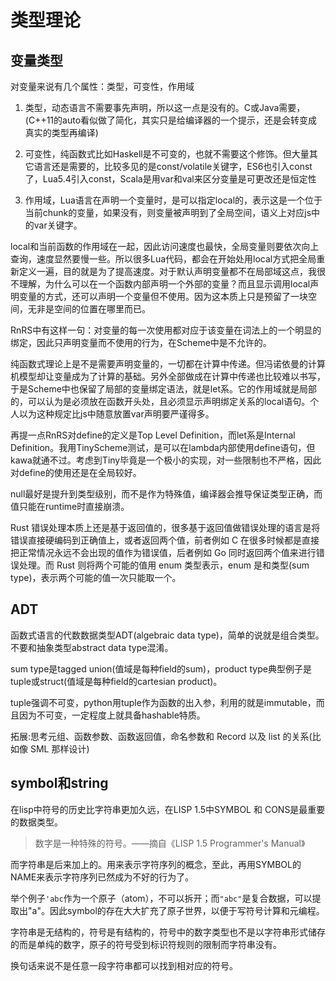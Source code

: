 # 类型理论

## 变量类型

对变量来说有几个属性：类型，可变性，作用域

1. 类型，动态语言不需要事先声明，所以这一点是没有的。C或Java需要，(C++11的auto看似做了简化，其实只是给编译器的一个提示，还是会转变成真实的类型再编译)

2. 可变性，纯函数式比如Haskell是不可变的，也就不需要这个修饰。但大量其它语言还是需要的，比较多见的是const/volatile关键字，ES6也引入const了，Lua5.4引入const，Scala是用var和val来区分变量是可更改还是恒定性

3. 作用域，Lua语言在声明一个变量时，是可以指定local的，表示这是一个位于当前chunk的变量，如果没有，则变量被声明到了全局空间，语义上对应js中的var关键字。

local和当前函数的作用域在一起，因此访问速度也最快，全局变量则要依次向上查询，速度显然要慢一些。所以很多Lua代码，都会在开始处用local方式把全局重新定义一遍，目的就是为了提高速度。对于默认声明变量都不在局部域这点，我很不理解，为什么可以在一个函数内部声明一个外部的变量？而且显示调用local声明变量的方式，还可以声明一个变量但不使用。因为这本质上只是预留了一块空间，无非是空间的位置在哪里而已。

RnRS中有这样一句：对变量的每一次使用都对应于该变量在词法上的一个明显的绑定，因此只声明变量而不使用的行为，在Scheme中是不允许的。

纯函数式理论上是不是需要声明变量的，一切都在计算中传递。但冯诺依曼的计算机模型却让变量成为了计算的基础。另外全部做成在计算中传递也比较难以书写，于是Scheme中也保留了局部的变量绑定语法，就是let系。它的作用域就是局部的，可以认为是必须放在函数开头处，且必须显示声明绑定关系的local语句。个人以为这种规定比js中随意放置var声明要严谨得多。

再提一点RnRS对define的定义是Top Level Definition，而let系是Internal Definition。我用TinyScheme测试，是可以在lambda内部使用define语句，但kawa就通不过。考虑到Tiny毕竟是一个极小的实现，对一些限制也不严格，因此对define的使用还是在全局较好。

null最好是提升到类型级别，而不是作为特殊值，编译器会推导保证类型正确，而值只能在runtime时直接崩溃。

Rust 错误处理本质上还是基于返回值的，很多基于返回值做错误处理的语言是将错误直接硬编码到正确值上，或者返回两个值，前者例如 C 在很多时候都是直接把正常情况永远不会出现的值作为错误值，后者例如 Go 同时返回两个值来进行错误处理。而 Rust 则将两个可能的值用 enum 类型表示，enum 是和类型(sum type)，表示两个可能的值一次只能取一个。

## ADT

函数式语言的代数数据类型ADT(algebraic data type)，简单的说就是组合类型。不要和抽象类型abstract data type混淆。

sum type是tagged union(值域是每种field的sum)，product type典型例子是tuple或struct(值域是每种field的cartesian product)。

tuple强调不可变，python用tuple作为函数的出入参，利用的就是immutable，而且因为不可变，一定程度上就具备hashable特质。

拓展:思考元组、函数参数、函数返回值，命名参数和 Record 以及 list 的关系(比如像 SML 那样设计)

## symbol和string

在lisp中符号的历史比字符串更加久远，在LISP 1.5中SYMBOL 和 CONS是最重要的数据类型。

> 数字是一种特殊的符号。——摘自《LISP 1.5 Programmer's Manual》

而字符串是后来加上的。用来表示字符序列的概念，至此，再用SYMBOL的NAME来表示字符序列已然成为不好的行为了。

举个例子`'abc`作为一个原子（atom），不可以拆开；而`"abc"`是复合数据，可以提取出"a"。因此symbol的存在大大扩充了原子世界，以便于写符号计算和元编程。

字符串是无结构的，符号是有结构的，符号中的数字类型也不是以字符串形式储存的而是单纯的数字，原子的符号受到标识符规则的限制而字符串没有。

换句话来说不是任意一段字符串都可以找到相对应的符号。